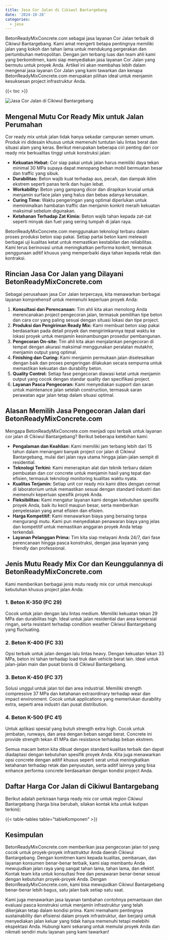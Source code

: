```yaml
---
title: Jasa Cor Jalan di Cikiwul Bantargebang
date: '2024-10-28'
categories:
  - jasa
---
```


BetonReadyMixConcrete.com sebagai jasa layanan Cor Jalan terbaik di Cikiwul Bantargebang. Kami amat mengerti betapa pentingnya memiliki jalan yang kokoh dan tahan lama untuk mendukung pergerakan dan pertumbuhan metropolitan. Dengan jam terbang luas dan team ahli kami yang berkomitmen, kami siap menyediakan jasa layanan Cor Jalan yang bermutu untuk proyek Anda. Artikel ini akan membahas lebih dalam mengenai jasa layanan Cor Jalan yang kami tawarkan dan kenapa BetonReadyMixConcrete.com merupakan pilihan ideal untuk menjamin kesuksesan project infrastruktur Anda.

{{< toc >}}

![Jasa Cor Jalan di Cikiwul Bantargebang](https://betoncor8.github.io/cor/harga-beton-readymix-concrete%20(33).png)

## Mengenal Mutu Cor Ready Mix untuk Jalan Perumahan

Cor ready mix untuk jalan tidak hanya sekadar campuran semen umum. Produk ini didesain khusus untuk memenuhi tuntutan lalu lintas berat dan situasi alam yang keras. Berikut merupakan beberapa ciri penting dari cor ready mix berkualitas tinggi untuk konstruksi jalan:

- **Kekuatan Hebat:** Cor siap pakai untuk jalan harus memiliki daya tekan minimal 30 MPa supaya dapat menopang beban mobil bermuatan besar dan traffic yang sibuk.
- **Durabilitas:** Beton wajib kuat terhadap aus, pecah, dan dampak iklim ekstrem seperti panas terik dan hujan lebat.
- **Workability:** Beton yang gampang dicor dan dirapikan krusial untuk menjamin surface jalan yang halus dan bebas adanya kerusakan.
- **Curing Time:** Waktu pengeringan yang optimal diperlukan untuk meminimalkan hambatan traffic dan menjamin konkrit meraih kekuatan maksimal sebelum digunakan.
- **Ketahanan Terhadap Zat Kimia:** Beton wajib tahan kepada zat-zat seperti minyak dan fuel yang sering tumpah di jalan raya.

BetonReadyMixConcrete.com menggunakan teknologi terbaru dalam proses produksi beton siap pakai. Setiap partai beton kami melewati berbagai uji kualitas ketat untuk memastikan kestabilan dan reliabilitas. Kami terus berinovasi untuk meningkatkan performa konkrit, termasuk penggunaan aditif khusus yang memperbaiki daya tahan kepada retak dan kontraksi.

## Rincian Jasa Cor Jalan yang Dilayani BetonReadyMixConcrete.com

Sebagai perusahaan jasa Cor Jalan terpercaya, kita menawarkan berbagai layanan komprehensif untuk memenuhi keperluan proyek Anda:

1. **Konsultasi dan Perencanaan:** Tim ahli kita akan menolong Anda merencanakan project pengecoran jalan, termasuk pemilihan tipe beton dan cara cor yang paling sesuai dengan situasi lokasi dan tipe project.
2. **Produksi dan Pengiriman Ready Mix:** Kami membuat beton siap pakai berdasarkan pada detail proyek dan mengirimkannya tepat waktu ke lokasi proyek untuk menjamin kesinambungan prosedur pembangunan.
3. **Pengecoran On-site:** Tim ahli kita akan menjalankan pengecoran di tempat dengan akurasi maksimal menggunakan peralatan mutakhir, menjamin output yang optimal.
4. **Finishing dan Curing:** Kami menjamin permukaan jalan diselesaikan dengan baik dan proses pengeringan dilakukan secara sempurna untuk memastikan kekuatan dan durability beton.
5. **Quality Control:** Setiap fase pengecoran diawasi ketat untuk menjamin output yang cocok dengan standar quality dan specifikasi project.
6. **Layanan Pasca Pengecoran:** Kami menyediakan support dan saran untuk maintenance jalan setelah construction, termasuk saran perawatan agar jalan tetap dalam situasi optimal.

## Alasan Memilih Jasa Pengecoran Jalan dari BetonReadyMixConcrete.com

Mengapa BetonReadyMixConcrete.com menjadi opsi terbaik untuk layanan cor jalan di Cikiwul Bantargebang? Berikut beberapa kelebihan kami:

- **Pengalaman dan Keahlian:** Kami memiliki jam terbang lebih dari 15 tahun dalam menangani banyak project cor jalan di Cikiwul Bantargebang, mulai dari jalan raya utama hingga jalan-jalan sempit di residential.
- **Teknologi Terkini:** Kami menerapkan alat dan teknik terbaru dalam pembuatan dan cor concrete untuk menjamin hasil yang tepat dan efisien, termasuk teknologi monitoring kualitas waktu nyata.
- **Kualitas Terjamin:** Setiap unit cor ready mix kami dites dengan cermat di laboratorium untuk memastikan sesuai dengan standard industri dan memenuhi keperluan spesifik proyek Anda.
- **Fleksibilitas:** Kami mengatur layanan kami dengan kebutuhan spesifik proyek Anda, baik itu kecil maupun besar, serta memberikan penyelesaian yang amat efisien dan efisien.
- **Harga Kompetitif:** Kami menawarkan biaya yang bersaing tanpa mengurangi mutu. Kami pun menyediakan penawaran biaya yang jelas dan kompetitif untuk memastikan anggaran proyek Anda tetap terkendali.
- **Layanan Pelanggan Prima:** Tim kita siap melayani Anda 24/7, dari fase perencanaan hingga pasca konstruksi, dengan jasa layanan yang friendly dan professional.

## Jenis Mutu Ready Mix Cor dan Keunggulannya di BetonReadyMixConcrete.com

Kami memberikan berbagai jenis mutu ready mix cor untuk mencukupi kebutuhan khusus project jalan Anda:

### 1\. Beton K-350 (FC 29)

Cocok untuk jalan dengan lalu lintas medium. Memiliki kekuatan tekan 29 MPa dan durabilitas high. Ideal untuk jalan residential dan area komersial ringan, serta resistant terhadap condition weather Cikiwul Bantargebang yang fluctuating.

### 2\. Beton K-400 (FC 33)

Opsi terbaik untuk jalan dengan lalu lintas heavy. Dengan kekuatan tekan 33 MPa, beton ini tahan terhadap load truk dan vehicle berat lain. Ideal untuk jalan-jalan main dan pusat bisnis di Cikiwul Bantargebang.

### 3\. Beton K-450 (FC 37)

Solusi unggul untuk jalan tol dan area industrial. Memiliki strength compressive 37 MPa dan ketahanan extraordinary terhadap wear dan impact environment. Cocok untuk applications yang memerlukan durability extra, seperti area industri dan pusat distribution.

### 4\. Beton K-500 (FC 41)

Untuk aplikasi spesial yang butuh strength extra high. Cocok untuk jembatan, runways, dan area dengan beban sangat berat. Concrete ini provide strength tekan 41 MPa dan resistance terhadap beban ekstrem.

Semua macam beton kita dibuat dengan standard kualitas terbaik dan dapat diadaptasi dengan kebutuhan spesifik proyek Anda. Kita juga menawarkan opsi concrete dengan aditif khusus seperti serat untuk meningkatkan ketahanan terhadap retak dan penyusutan, serta aditif lainnya yang bisa enhance performa concrete berdasarkan dengan kondisi project Anda.

## Daftar Harga Cor Jalan di Cikiwul Bantargebang

Berikut adalah perkiraan harga ready mix cor untuk region Cikiwul Bantargebang (harga bisa berubah, silakan kontak kita untuk kutipan terkini):

{{< table-tables table="tableKomponen" >}}

## Kesimpulan

BetonReadyMixConcrete.com memberikan jasa pengecoran jalan tol yang cocok untuk proyek-proyek infrastruktur Anda daerah Cikiwul Bantargebang. Dengan komitmen kami kepada kualitas, pembaruan, dan layanan konsumen benar-benar terbaik, kami siap membantu Anda mewujudkan jalan raya yang sangat tahan lama, tahan lama, dan efektif. Kontak team kita untuk konsultasi free dan penawaran benar-benar sesuai dengan kebutuhan proyek-proyek Anda. Dengan BetonReadyMixConcrete.com, kami bisa mewujudkan Cikiwul Bantargebang benar-benar lebih bagus, satu jalan baik setiap satu saat.

Kami juga menawarkan jasa layanan tambahan contohnya pemantauan dan evaluasi pasca konstruksi untuk menjamin infrastruktur yang telah dikerjakan tetap dalam kondisi prima. Kami memahami pentingnya sustainability dan efisiensi dalam proyek infrastruktur, dan berjanji untuk menyediakan jalan keluar yang tidak hanya memenuhi tetapi melebihi ekspektasi Anda. Hubungi kami sekarang untuk memulai proyek Anda dan nikmati sendiri mutu layanan yang kami tawarkan!
